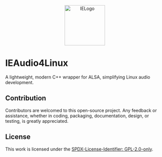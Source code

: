 <div align="center">
  <picture>
    <source media="(prefers-color-scheme: light)" srcset="https://github.com/Interactive-Echoes/IECore/raw/master/Resources/IE-Brand-Kit/IE-Logo-Alt-NoBg.png?">
    <source media="(prefers-color-scheme: dark)" srcset="https://github.com/Interactive-Echoes/IECore/raw/master/Resources/IE-Brand-Kit/IE-Logo-NoBg.png?">
  <img alt="IELogo" width="128">
  </picture>
</div>

# IEAudio4Linux
A lightweight, modern C++ wrapper for ALSA, simplifying Linux audio development.

## Contribution
Contributors are welcomed to this open-source project. Any feedback or assistance, whether in coding, packaging, documentation, design, or testing, is greatly appreciated. 

## License
This work is licensed under the [SPDX-License-Identifier: GPL-2.0-only](./LICENSE).
